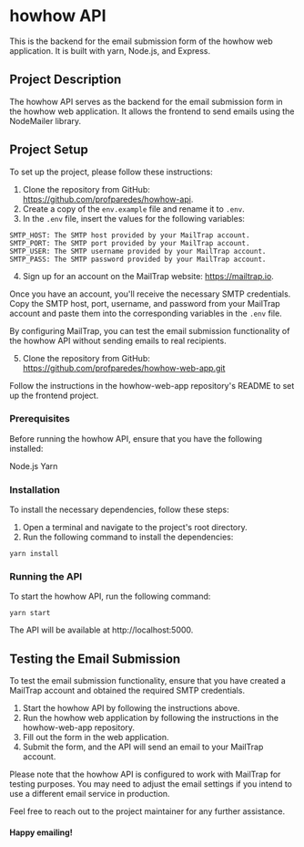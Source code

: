 # howhow API
This is the backend for the email submission form of the howhow web application. It is built with yarn, Node.js, and Express.

## Project Description
The howhow API serves as the backend for the email submission form in the howhow web application. It allows the frontend to send emails using the NodeMailer library.

## Project Setup
To set up the project, please follow these instructions:

1. Clone the repository from GitHub: https://github.com/profparedes/howhow-api.
2. Create a copy of the `env.example` file and rename it to `.env`.
3. In the `.env` file, insert the values for the following variables:
```
SMTP_HOST: The SMTP host provided by your MailTrap account.
SMTP_PORT: The SMTP port provided by your MailTrap account.
SMTP_USER: The SMTP username provided by your MailTrap account.
SMTP_PASS: The SMTP password provided by your MailTrap account.
```
4. Sign up for an account on the MailTrap website: https://mailtrap.io.

Once you have an account, you'll receive the necessary SMTP credentials.
Copy the SMTP host, port, username, and password from your MailTrap account and paste them into the corresponding variables in the `.env` file.

By configuring MailTrap, you can test the email submission functionality of the howhow API without sending emails to real recipients.

5. Clone the repository from GitHub: https://github.com/profparedes/howhow-web-app.git

Follow the instructions in the howhow-web-app repository's README to set up the frontend project.

### Prerequisites
Before running the howhow API, ensure that you have the following installed:

Node.js
Yarn

### Installation
To install the necessary dependencies, follow these steps:
1. Open a terminal and navigate to the project's root directory.
2. Run the following command to install the dependencies:
```
yarn install
```

### Running the API
To start the howhow API, run the following command:
```
yarn start
```
The API will be available at http://localhost:5000.

## Testing the Email Submission
To test the email submission functionality, ensure that you have created a MailTrap account and obtained the required SMTP credentials.

1. Start the howhow API by following the instructions above.
2. Run the howhow web application by following the instructions in the howhow-web-app repository.
3. Fill out the form in the web application.
4. Submit the form, and the API will send an email to your MailTrap account.

Please note that the howhow API is configured to work with MailTrap for testing purposes. You may need to adjust the email settings if you intend to use a different email service in production.

Feel free to reach out to the project maintainer for any further assistance.

#### Happy emailing!